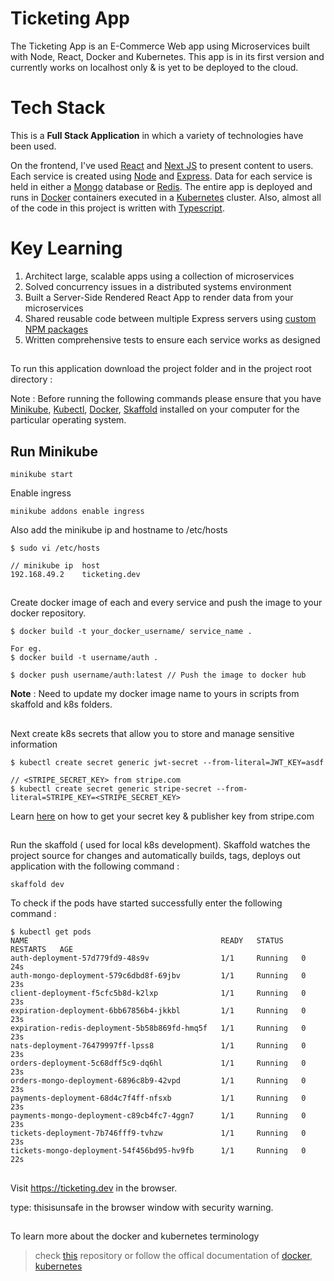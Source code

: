 # Ticketing App

The Ticketing App is an E-Commerce Web app using Microservices built with Node, React, Docker and Kubernetes. This app is in its first version and currently works on localhost only & is yet to be deployed to the cloud.


# Tech Stack 

This is a **Full Stack Application** in which a variety of technologies have been used. 

On the frontend, I've used [React](https://reactjs.org/) and [Next JS](https://nextjs.org/) to present content to users. Each service is created using [Node](https://nodejs.org/en/) and [Express](https://expressjs.com/). Data for each service is held in either a [Mongo](https://www.mongodb.com/) database or [Redis](https://redis.io/). The entire app is deployed and runs in [Docker](https://www.docker.com/) containers executed in a [Kubernetes](https://kubernetes.io/) cluster. Also, almost all of the code in this project is written with [Typescript](https://www.typescriptlang.org/).

# Key Learning

1. Architect large, scalable apps using a collection of microservices
2. Solved concurrency issues in a distributed systems environment
3. Built a Server-Side Rendered React App to render data from your microservices
4. Shared reusable code between multiple Express servers using [custom NPM packages](https://github.com/neontvn/NPM-module)
5. Written comprehensive tests to ensure each service works as designed


## 

To run this application download the project folder and in the project root directory :  <br> 

Note : Before running the following commands please ensure that you have [Minikube](https://minikube.sigs.k8s.io/docs/start/), [Kubectl](https://kubernetes.io/docs/tasks/tools/install-kubectl/), [Docker](https://docs.docker.com/engine/install/), [Skaffold](https://skaffold.dev/docs/install/) installed on your computer for the particular operating system.

## Run Minikube

```
minikube start
```
Enable ingress 

```
minikube addons enable ingress
```

Also add the minikube ip and hostname to /etc/hosts

```
$ sudo vi /etc/hosts

// minikube ip  host
192.168.49.2    ticketing.dev
```
##

Create docker image of each and every service and push the image to your docker repository.

```
$ docker build -t your_docker_username/ service_name .

For eg. 
$ docker build -t username/auth .

$ docker push username/auth:latest // Push the image to docker hub
```
**Note** : Need to update my docker image name to yours in scripts from skaffold and k8s folders.
##

Next create k8s secrets that allow you to store and manage sensitive information

```
$ kubectl create secret generic jwt-secret --from-literal=JWT_KEY=asdf

// <STRIPE_SECRET_KEY> from stripe.com 
$ kubectl create secret generic stripe-secret --from-literal=STRIPE_KEY=<STRIPE_SECRET_KEY>
```
Learn [here](https://stripe.com/docs/keys) on how to get your secret key & publisher key from stripe.com

##

Run the skaffold ( used for local k8s development). Skaffold watches the project source for changes and automatically builds, tags, deploys out application with the following command : 

```
skaffold dev
```

To check if the pods have started successfully enter the following command : 

```
$ kubectl get pods
NAME                                           READY   STATUS    RESTARTS   AGE
auth-deployment-57d779fd9-48s9v                1/1     Running   0          24s
auth-mongo-deployment-579c6dbd8f-69jbv         1/1     Running   0          23s
client-deployment-f5cfc5b8d-k2lxp              1/1     Running   0          23s
expiration-deployment-6bb67856b4-jkkbl         1/1     Running   0          23s
expiration-redis-deployment-5b58b869fd-hmq5f   1/1     Running   0          23s
nats-deployment-76479997ff-lpss8               1/1     Running   0          23s
orders-deployment-5c68dff5c9-dq6hl             1/1     Running   0          23s
orders-mongo-deployment-6896c8b9-42vpd         1/1     Running   0          23s
payments-deployment-68d4c7f4ff-nfsxb           1/1     Running   0          23s
payments-mongo-deployment-c89cb4fc7-4ggn7      1/1     Running   0          23s
tickets-deployment-7b746fff9-tvhzw             1/1     Running   0          23s
tickets-mongo-deployment-54f456bd95-hv9fb      1/1     Running   0          22s
```
##

Visit https://ticketing.dev in the browser.

type: thisisunsafe in the browser window with security warning.

## 

To learn more about the docker and kubernetes terminology 

 > check [this](https://github.com/neontvn/docker_k8s) repository or follow the offical documentation of [docker](https://docs.docker.com/), [kubernetes](https://kubernetes.io/docs/home/)


